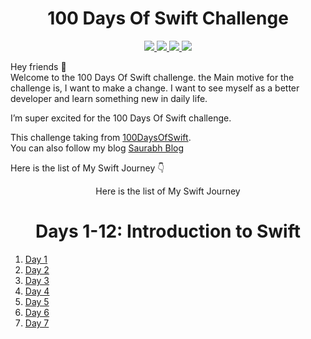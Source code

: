 <div align='center'>
    <h1>100 Days Of Swift Challenge</h1> 
    <a class="header-badge" target="_blank" href="https://www.linkedin.com/in/saurabhmchavan/">
          <img src="https://img.shields.io/badge/style--5eba00.svg?label=LinkedIn&logo=linkedin&style=social">
    </a>   
    <a class="header-badge" target="_blank" href="https://twitter.com/100rabhcsmc">
          <img src="https://img.shields.io/badge/style--5eba00.svg?label=twitter&logo=twitter&style=social">
    </a>
     <a class="header-badge" target="_blank" href="https://instagram.com/100rabhch">
          <img src="https://img.shields.io/badge/style--5eba00.svg?label=instagram&logo=instagram&style=social">
    </a>
     <a class="header-badge" target="_blank" href="https://stackoverflow.com/users/12053852/saurabh-chavan?tab=profile">
          <img src="https://img.shields.io/badge/style--5eba0?label=stackoverflow&logo=stackoverflow&style=social">
    </a>
 </div>

Hey friends 👋 <br>
Welcome to the 100 Days Of Swift challenge. the Main motive for the challenge is, I want to make a change. I want to see myself as a better developer and learn something new in daily life.

I’m super excited for the 100 Days Of Swift challenge.

This challenge taking from <a href="https://www.hackingwithswift.com/100">100DaysOfSwift</a>. <br>
You can also follow my blog <a href="https://dev.to/100rabhcsmc">Saurabh Blog</a>

Here is the list of My Swift Journey 👇<br>

<div align='center'>
    <p>Here is the list of My Swift Journey</p>
    <h1>Days 1-12: Introduction to Swift</h1> 
 </div>

1. <a href="https://github.com/100rabhcsmc/100DaysOfSwift/tree/main/Day1">Day 1</a>
2. <a href="https://github.com/100rabhcsmc/100DaysOfSwift/tree/main/Day2">Day 2</a>
3. <a href="https://github.com/100rabhcsmc/100DaysOfSwift/tree/main/Day3">Day 3</a>
4. <a href="https://github.com/100rabhcsmc/100DaysOfSwift/tree/main/Day4">Day 4</a>
5. <a href="https://github.com/100rabhcsmc/100DaysOfSwift/tree/main/Day5">Day 5</a>
6. <a href="https://github.com/100rabhcsmc/100DaysOfSwift/tree/main/Day6">Day 6</a>
7. <a href="https://github.com/100rabhcsmc/100DaysOfSwift/tree/main/Day7">Day 7</a>
